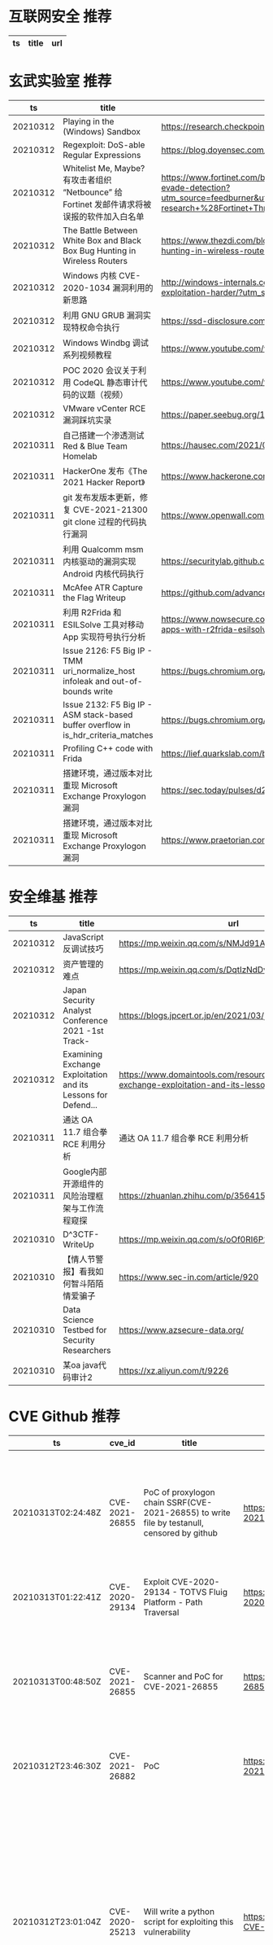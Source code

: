 # 互联网安全 推荐
| ts | title | url| 
| --- | --- | ---| 


# 玄武实验室 推荐
| ts | title | url| 
| --- | --- | ---| 
| 20210312 | Playing in the (Windows) Sandbox | https://research.checkpoint.com/2021/playing-in-the-windows-sandbox/| 
| 20210312 | Regexploit: DoS-able Regular Expressions | https://blog.doyensec.com//2021/03/11/regexploit.html| 
| 20210312 | Whitelist Me, Maybe? 有攻击者组织 “Netbounce” 给 Fortinet 发邮件请求将被 误报的软件加入白名单 | https://www.fortinet.com/blog/threat-research/netbounce-threat-actor-tries-bold-approach-to-evade-detection?utm_source=feedburner&utm_medium=feed&utm_campaign=Feed%3A+fortinet%2Fblog%2Fthreat-research+%28Fortinet+Threat+Research+Blog%29| 
| 20210312 | The Battle Between White Box and Black Box Bug Hunting in Wireless Routers | https://www.thezdi.com/blog/2021/3/11/the-battle-between-white-box-and-black-box-bug-hunting-in-wireless-routers| 
| 20210312 | Windows 内核 CVE-2020-1034 漏洞利用的新思路 | http://windows-internals.com/exploiting-a-simple-vulnerability-part-2-what-if-we-made-exploitation-harder/?utm_source=rss| 
| 20210312 | 利用 GNU GRUB 漏洞实现特权命令执行 | https://ssd-disclosure.com/ssd-advisory-gnu-grub-command-injection/| 
| 20210312 | Windows Windbg 调试系列视频教程 | https://www.youtube.com/watch?v=8zBpqc3HkSE&list=PLhx7-txsG6t6n_E2LgDGqgvJtCHPL7UFu| 
| 20210312 | POC 2020 会议关于利用 CodeQL 静态审计代码的议题（视频） | https://www.youtube.com/watch?v=XmAEgl8bVhg| 
| 20210312 | VMware vCenter RCE 漏洞踩坑实录 | https://paper.seebug.org/1500/| 
| 20210311 | 自己搭建一个渗透测试 Red & Blue Team Homelab | https://hausec.com/2021/03/04/creating-a-red-blue-team-home-lab/| 
| 20210311 | HackerOne 发布《The 2021 Hacker Report》 | https://www.hackerone.com/resources/reporting/the-2021-hacker-report| 
| 20210311 | git 发布发版本更新，修复 CVE-2021-21300 git clone 过程的代码执行漏洞 | https://www.openwall.com/lists/oss-security/2021/03/09/3| 
| 20210311 | 利用 Qualcomm msm 内核驱动的漏洞实现 Android 内核代码执行 | https://securitylab.github.com/research/one_day_short_of_a_fullchain_android/| 
| 20210311 | McAfee ATR Capture the Flag Writeup | https://github.com/advanced-threat-research/ATR_HAX_CTF| 
| 20210311 | 利用 R2Frida 和 ESILSolve 工具对移动 App 实现符号执行分析 | https://www.nowsecure.com/blog/2021/03/10/how-to-perform-symbolic-execution-of-mobile-apps-with-r2frida-esilsolve/| 
| 20210311 | Issue 2126: F5 Big IP - TMM uri_normalize_host infoleak and out-of-bounds write | https://bugs.chromium.org/p/project-zero/issues/detail?id=2126| 
| 20210311 | Issue 2132: F5 Big IP - ASM stack-based buffer overflow in is_hdr_criteria_matches | https://bugs.chromium.org/p/project-zero/issues/detail?id=2132| 
| 20210311 | Profiling C++ code with Frida | https://lief.quarkslab.com/blog/2021-03-10-profiling-cpp-code-with-frida/| 
| 20210311 | 搭建环境，通过版本对比重现 Microsoft Exchange Proxylogon 漏洞 | https://sec.today/pulses/d27e11fb-9f97-4ffa-982c-a26708d72b94/| 
| 20210311 | 搭建环境，通过版本对比重现 Microsoft Exchange Proxylogon 漏洞 | https://www.praetorian.com/blog/reproducing-proxylogon-exploit/| 


# 安全维基 推荐
| ts | title | url| 
| --- | --- | ---| 
| 20210312 | JavaScript反调试技巧 | https://mp.weixin.qq.com/s/NMJd91AmuGEANz00sZELfw| 
| 20210312 | 资产管理的难点 | https://mp.weixin.qq.com/s/DqtIzNdDvB7pYjXmoP1quQ| 
| 20210312 | Japan Security Analyst Conference 2021 -1st Track- | https://blogs.jpcert.or.jp/en/2021/03/jsac2021report3.html| 
| 20210312 | Examining Exchange Exploitation and its Lessons for Defend... | https://www.domaintools.com/resources/blog/examining-exchange-exploitation-and-its-lessons-for-defenders| 
| 20210311 | 通达 OA 11.7 组合拳 RCE 利用分析 | 通达 OA 11.7 组合拳 RCE 利用分析| 
| 20210311 | Google内部开源组件的风险治理框架与工作流程窥探 | https://zhuanlan.zhihu.com/p/356415256| 
| 20210310 | D^3CTF-WriteUp | https://mp.weixin.qq.com/s/oOf0RI6P2hEwtPXWP6yU4Q| 
| 20210310 | 【情人节警报】看我如何智斗陌陌情爱骗子 | https://www.sec-in.com/article/920| 
| 20210310 | Data Science Testbed for Security Researchers | https://www.azsecure-data.org/| 
| 20210310 | 某oa java代码审计2 | https://xz.aliyun.com/t/9226| 


# CVE Github 推荐
| ts | cve_id | title | url | cve_detail| 
| --- | --- | --- | --- | ---| 
| 20210313T02:24:48Z | CVE-2021-26855 | PoC of proxylogon chain SSRF(CVE-2021-26855) to write file by testanull, censored by github | https://github.com/hackerschoice/CVE-2021-26855 | Microsoft Exchange Server Remote Code Execution Vulnerability This CVE ID is unique from CVE-2021-26412, CVE-2021-26854, CVE-2021-26857, CVE-2021-26858, CVE-2021-27065, CVE-2021-27078.| 
| 20210313T01:22:41Z | CVE-2020-29134 | Exploit CVE-2020-29134 - TOTVS Fluig Platform - Path Traversal | https://github.com/lucxssouza/CVE-2020-29134 | | 
| 20210313T00:48:50Z | CVE-2021-26855 | Scanner and PoC for CVE-2021-26855  | https://github.com/KotSec/CVE-2021-26855-Scanner | Microsoft Exchange Server Remote Code Execution Vulnerability This CVE ID is unique from CVE-2021-26412, CVE-2021-26854, CVE-2021-26857, CVE-2021-26858, CVE-2021-27065, CVE-2021-27078.| 
| 20210312T23:46:30Z | CVE-2021-26882 | PoC | https://github.com/songjianyang/CVE-2021-26882 | Remote Access API Elevation of Privilege Vulnerability| 
| 20210312T23:01:04Z | CVE-2020-25213 | Will write a python script for exploiting this vulnerability  | https://github.com/k0rup710n/Wordpress-CVE-2020-25213 | The File Manager (wp-file-manager) plugin before 6.9 for WordPress allows remote attackers to upload and execute arbitrary PHP code because it renames an unsafe example elFinder connector file to have the .php extension. This, for example, allows attackers to run the elFinder upload (or mkfile and put) command to write PHP code into the wp-content/plugins/wp-file-manager/lib/files/ directory. This was exploited in the wild in August and September 2020.| 
| 20210312T20:37:00Z | CVE-2021-26855 | CVE-2021-26855, also known as Proxylogon, is a server-side request forgery (SSRF) vulnerability in Exchange that allows an attacker to send arbitrary HTTP requests and authenticate as the Exchange server. According to Orange Tsai, the researcher who discovered the vulnerabilities, CVE-2021-26855 allows code execution when chained with CVE-2021-27065 (see below). A successful exploit chain would allow an unauthenticated attacker to "execute arbitrary commands on Microsoft Exchange Server through only an open 443 port." More information and a disclosure timeline are available at https://proxylogon.com. | https://github.com/raheel0x01/CVE-2021-26855 | Microsoft Exchange Server Remote Code Execution Vulnerability This CVE ID is unique from CVE-2021-26412, CVE-2021-26854, CVE-2021-26857, CVE-2021-26858, CVE-2021-27065, CVE-2021-27078.| 
| 20210312T19:09:48Z | CVE-2021-26855 | Null | https://github.com/alt3kx/CVE-2021-26855_PoC | Microsoft Exchange Server Remote Code Execution Vulnerability This CVE ID is unique from CVE-2021-26412, CVE-2021-26854, CVE-2021-26857, CVE-2021-26858, CVE-2021-27065, CVE-2021-27078.| 
| 20210312T16:49:53Z | CVE-2021-26855 | Null | https://github.com/XairGit/CVE-2021-26855 | Microsoft Exchange Server Remote Code Execution Vulnerability This CVE ID is unique from CVE-2021-26412, CVE-2021-26854, CVE-2021-26857, CVE-2021-26858, CVE-2021-27065, CVE-2021-27078.| 
| 20210312T16:16:04Z | CVE-2021-26855 | POC  of CVE-2021-26855, CVE-2021-26857, CVE-2021-26858, and CVE-2021-26865,  ProxyLogon poc | https://github.com/Yt1g3r/CVE-2021-26855_SSRF | Microsoft Exchange Server Remote Code Execution Vulnerability This CVE ID is unique from CVE-2021-26412, CVE-2021-26854, CVE-2021-26857, CVE-2021-26858, CVE-2021-27065, CVE-2021-27078.| 
| 20210312T13:47:41Z | CVE-2021-26855 | CVE-2021-26855 SSRF Exchange Server | https://github.com/Udyz/CVE-2021-26855 | Microsoft Exchange Server Remote Code Execution Vulnerability This CVE ID is unique from CVE-2021-26412, CVE-2021-26854, CVE-2021-26857, CVE-2021-26858, CVE-2021-27065, CVE-2021-27078.| 


# klee on Github 推荐
| ts | title | url | stars | forks| 
| --- | --- | --- | --- | ---| 
| 20210313T02:11:05Z | Kleene Expressions | https://github.com/ostomachion/Kleene | 1 | 0| 
| 20210312T20:48:07Z | RVT is a collection of tools/libraries to support both static and dynamic verification of Rust programs. | https://github.com/project-oak/rust-verification-tools | 109 | 8| 
| 20210312T17:06:48Z | Null | https://github.com/dhanyavittaldas/kleen-tidy-master | 0 | 0| 
| 20210312T16:25:51Z | Null | https://github.com/TheBeehive/kleene | 0 | 0| 
| 20210312T12:35:29Z | The Kleenex programming language | https://github.com/diku-kmc/kleenexlang | 46 | 4| 
| 20210311T19:44:10Z | Kleene algebra, regular expressions | https://github.com/phadej/kleene | 27 | 1| 
| 20210311T16:40:04Z | Spring 2021 Geography 817 work folder  | https://github.com/klee12/klee12.github.io | 0 | 0| 
| 20210310T16:35:09Z | A personnal UI library made as an excuse to have a published UI package | https://github.com/Liinkiing/klee | 5 | 1| 
| 20210310T15:47:32Z | KLEE Symbolic Execution Engine | https://github.com/klee/klee | 1644 | 483| 
| 20210310T10:12:48Z | a leetcode question each day, your salary increment $100 per day | https://github.com/guoxiangCN/kLeetcode | 0 | 0| 


# s2e on Github 推荐
| ts | title | url | stars | forks| 
| --- | --- | --- | --- | ---| 
| 20210311T19:51:08Z | Source of Sonic Eclipse, a romhack of Sonic 2 for Sega Master System circa 2018. http://sonicresearch.org/community/index.php?threads/sonic-eclipse.5524/ | https://github.com/mrcat-pixel/s2eclipse | 2 | 0| 
| 20210306T11:03:45Z | Master Thesis %Decentralised Location-Based Reputation Management System in IoT using Blockchain% - Experiment S2 region covering in Golang | https://github.com/ponlawat-w/uji_mt-s2encoding | 0 | 0| 


# exploit on Github 推荐
| ts | title | url | stars | forks| 
| --- | --- | --- | --- | ---| 
| 20210313T02:35:05Z | An open-source post-exploitation framework for students, researchers and developers. | https://github.com/malwaredllc/byob | 5999 | 1345| 
| 20210313T02:29:51Z | A new, pretty, simple, cross-platform GUI-based tool for injecting payloads onto your Switch to boot into Atmosphere, Hekate, Android etc! Available for Windows, MacOS and Linux. | https://github.com/versionxcontrol/super-payload-launcher | 5 | 0| 
| 20210313T02:02:33Z | Open-Source Vulnerability Intelligence Center - Unified source of vulnerability, exploit and threat Intelligence feeds | https://github.com/Patrowl/PatrowlHearsData | 10 | 6| 
| 20210313T01:56:18Z | i throw exploit POC%s here | https://github.com/0xmanjoos/exploits | 1 | 0| 
| 20210313T01:55:53Z | i throw exploit POC%s here | https://github.com/0xmanjoos/CVE | 0 | 0| 
| 20210313T01:55:08Z | i throw exploit POC%s here | https://github.com/0xmanjoos/hackerman_hackertime | 0 | 0| 
| 20210313T01:53:09Z | PS1 savegame exploit using THPS3 | https://github.com/socram8888/tonyhax | 17 | 1| 
| 20210313T01:37:46Z | A Minecraft plugin to protect economy servers from villager trade exploitation | https://github.com/Pretzel-Development/VillagerTradeLimiter | 0 | 0| 
| 20210313T01:36:57Z | This is a repo for the coding done for CTFs / exploits. The writeups are here: https://github.com/dillonwu-97/csec_writeups | https://github.com/dillonwu-97/csec-code | 0 | 0| 
| 20210313T01:22:41Z | Exploit CVE-2020-29134 - TOTVS Fluig Platform - Path Traversal | https://github.com/lucxssouza/CVE-2020-29134 | 0 | 0| 


# backdoor on Github 推荐
| ts | title | url | stars | forks| 
| --- | --- | --- | --- | ---| 
| 20210313T02:26:23Z | Protect your server against backdoors. | https://github.com/Xalalau/backdoor-shield | 1 | 0| 
| 20210312T21:03:03Z | Injectra injects shellcode payloads into MacOS applications and package installers. | https://github.com/Taguar258/injectra | 9 | 3| 
| 20210312T18:28:23Z | Ghost Framework is an Android post-exploitation framework that exploits the Android Debug Bridge to remotely access an Android device. Ghost Framework gives you the power and convenience of remote Android device administration. | https://github.com/EntySec/ghost | 980 | 486| 
| 20210312T17:42:09Z | Null | https://github.com/mpurohit1234/multi-threaded-backdoor | 0 | 0| 
| 20210312T17:35:56Z | C# Backdoor & Mapper/Proxy tool (backdoor & proxy tool working in memory only) | https://github.com/DamonMohammadbagher/NativePayload_MP | 2 | 0| 
| 20210312T16:25:06Z | A Simple android remote administration tool using sockets. It uses java on the client side and python on the server side | https://github.com/karma9874/AndroRAT | 183 | 81| 
| 20210312T12:21:16Z | Null | https://github.com/Delle9999/backdoor | 0 | 0| 
| 20210312T09:47:54Z | Linux Kernel module-less implant (backdoor) | https://github.com/milabs/kopycat | 24 | 10| 
| 20210312T05:27:17Z | TrojanZoo provides a universal pytorch platform to conduct security researches (especially backdoor attacks/defenses) of image classification in deep learning. | https://github.com/ain-soph/trojanzoo | 50 | 8| 
| 20210312T03:03:44Z | This repository contains a detailed list of commands and instructions used to facilitate a backdoor exploitation through a controlled environment. | https://github.com/dorianeSF/Backdoor_Simulation | 0 | 0| 


# fuzz on Github 推荐
| ts | title | url | stars | forks| 
| --- | --- | --- | --- | ---| 
| 20210313T02:41:12Z | Port of npm%s fuzzy-search | https://github.com/doomium-chloride/fuzzy-search-py | 0 | 0| 
| 20210313T02:40:57Z | Null | https://github.com/VeriBlock/fuzz-corpus | 0 | 0| 
| 20210313T02:23:38Z | Project for Computer Security 2021  | https://github.com/ninjapretzel/HttpFuzzer | 0 | 0| 
| 20210313T02:23:07Z | Ethereum smart contract fuzzer | https://github.com/crytic/echidna | 567 | 95| 
| 20210313T01:48:20Z | Null | https://github.com/noragem/gem-fuzzy-search | 0 | 0| 
| 20210313T01:24:50Z | Basic fuzzer for malloc implementations | https://github.com/emeryberger/hangover | 3 | 0| 
| 20210313T00:39:41Z | FuzzBench - Fuzzer benchmarking as a service. | https://github.com/google/fuzzbench | 610 | 103| 
| 20210312T23:39:51Z | FuzzingWorkshop | https://github.com/CSC-DevOps/Fuzzing | 0 | 32| 
| 20210312T23:39:45Z | A self-hosted Fuzzing-As-A-Service platform | https://github.com/microsoft/onefuzz | 2286 | 117| 
| 20210312T23:05:57Z | Null | https://github.com/petegq/fuzzy-guacamole | 0 | 0| 



# 日更新程序

